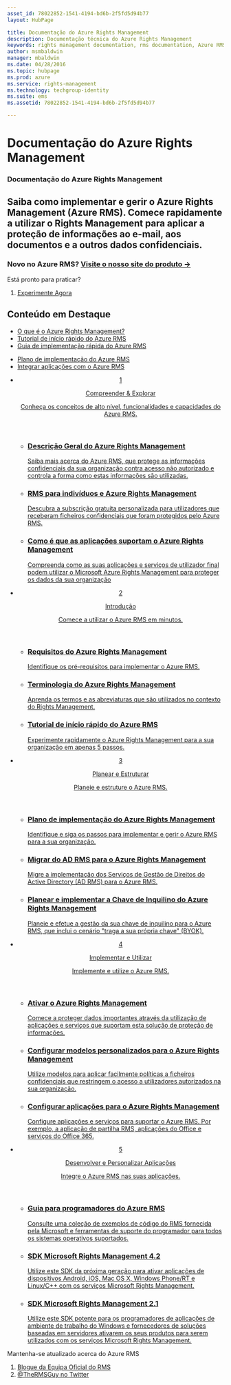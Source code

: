 ```yaml
---
asset_id: 78022852-1541-4194-bd6b-2f5fd5d94b77
layout: HubPage

title: Documentação do Azure Rights Management
description: Documentação técnica do Azure Rights Management
keywords: rights management documentation, rms documentation, Azure RMS documentation
author: msmbaldwin
manager: mbaldwin
ms.date: 04/28/2016
ms.topic: hubpage
ms.prod: azure
ms.service: rights-management
ms.technology: techgroup-identity
ms.suite: ems
ms.assetid: 78022852-1541-4194-bd6b-2f5fd5d94b77

---
```

# Documentação do Azure Rights Management
<article id="main">
    <section id="hero-content">
      <h1>Documentação do Azure Rights Management</h1>
      <h2>Saiba como implementar e gerir o Azure Rights Management (Azure RMS). Comece rapidamente a utilizar o Rights Management para aplicar a proteção de informações ao e-mail, aos documentos e a outros dados confidenciais.</h2>
      <h3>Novo no Azure RMS? <a href="http://go.microsoft.com/fwlink/?LinkId=816857" target="_blank">Visite o nosso site do produto &rarr;</a></h3>
    </section>
    <aside class="alert section-border">
        <p>Está pronto para praticar?</p>
        <ol class="action-list">
            <li><a href="https://portal.office.com/Signup/Signup.aspx?&OfferId=A43415D3-404C-4df3-B31B-AAD28118A778&dl=RIGHTSMANAGEMENT&ali=1#0" target="_blank" class="button-bordered button-translucent">Experimente Agora</a></li>
        </ol>
    </aside>
    <section id="featured" class="container">
      <h2 class="section-heading"><span class="icon icon-warning"></span> Conteúdo em Destaque</h2>
      <div class="features row">
        <ul class="column column-half">
          <li><a href="./understand-explore/what-is-azure-rms.md">O que é o Azure Rights Management?</a></li>
          <li><a href="./get-started/quick-start-tutorial.md">Tutorial de início rápido do Azure RMS</a></li>
          <li><a href="./get-started/rapid-deployment-guide.md">Guia de implementação rápida do Azure RMS</a></li>
        </ul>
        <ul class="column column-half">
          <li><a href="./plan-design/deployment-roadmap.md">Plano de implementação do Azure RMS</a></li>
          <li><a href="./develop/developers-guide.md">Integrar aplicações com o Azure RMS</a></li>
        </ul>
      </div>
    </section>
    <div id="journeys">
      <section class="container">
        <ul class="journeys-list">
          <li class="journey-step">
            <header class="journey-step-header row">
              <a href="./understand-explore/azure-rights-management.md">
                <div class="title column-third">
                  <span class="step-number">1</span>
                  <p>Compreender &amp; Explorar</p>
                </div>
                <p class="description column-two-thirds">Conheça os conceitos de alto nível, funcionalidades e capacidades do Azure RMS.</p>
              </a>
            </header>
            <section class="journey-step-elements content">
              <ul class="row">
                <li class="column-third">
                  <a href="./understand-explore/azure-rights-management.md">
                    <h3>Descrição Geral do Azure Rights Management</h3>
                    <p>Saiba mais acerca do Azure RMS, que protege as informações confidenciais da sua organização contra acesso não autorizado e controla a forma como estas informações são utilizadas.</p>
                  </a>
                </li>
                <li class="column-third">
                  <a href="./understand-explore/rms-for-individuals.md">
                    <h3>RMS para indivíduos e Azure Rights Management</h3>
                    <p>Descubra a subscrição gratuita personalizada para utilizadores que receberam ficheiros confidenciais que foram protegidos pelo Azure RMS.</p>
                  </a>
                </li>
                <li class="column-third">
                  <a href="./understand-explore/applications-support.md">
                    <h3>Como é que as aplicações suportam o Azure Rights Management</h3>
                    <p>Compreenda como as suas aplicações e serviços de utilizador final podem utilizar o Microsoft Azure Rights Management para proteger os dados da sua organização </p>
                  </a>
                </li>
              </ul>
            </section>
          </li>
          <li class="journey-step">
            <header class="journey-step-header row">
              <a href="./get-started/requirements-azure-rms.md">
                <div class="title column-third">
                  <span class="step-number">2</span>
                  <p>Introdução</p>
                </div>
                <p class="description column-two-thirds">Comece a utilizar o Azure RMS em minutos.</p>
              </a>
            </header>
            <section class="journey-step-elements content">
              <ul class="row">
                <li class="column-third">
                  <a href="./get-started/requirements-azure-rms.md">
                    <h3>Requisitos do Azure Rights Management</h3>
                    <p>Identifique os pré-requisitos para implementar o Azure RMS.</p>
                  </a>
                </li>
                <li class="column-third">
                  <a href="./get-started/terminology.md">
                    <h3>Terminologia do Azure Rights Management</h3>
                    <p>Aprenda os termos e as abreviaturas que são utilizados no contexto do Rights Management.</p>
                  </a>
                </li>
                <li class="column-third">
                  <a href="./get-started/quick-start-tutorial.md">
                    <h3>Tutorial de início rápido do Azure RMS</h3>
                    <p>Experimente rapidamente o Azure Rights Management para a sua organização em apenas 5 passos.</p>
                  </a>
                </li>
              </ul>
            </section>
          </li>
          <li class="journey-step">
            <header class="journey-step-header row">
              <a href="./plan-design/deployment-roadmap.md">
                <div class="title column-third">
                  <span class="step-number"> 3</span>
                  <p>Planear e Estruturar</p>
                </div>
                <p class="description column-two-thirds">Planeie e estruture o Azure RMS.</p>
              </a>
            </header>
            <section class="journey-step-elements content">
              <ul class="row">
                <li class="column-third">
                  <a href="./plan-design/deployment-roadmap.md">
                    <h3>Plano de implementação do Azure Rights Management</h3>
                    <p>Identifique e siga os passos para implementar e gerir o Azure RMS para a sua organização.</p>
                  </a>
                </li>
                <li class="column-third">
                  <a href="./plan-design/migrate-from-ad-rms-to-azure-rms.md">
                    <h3>Migrar do AD RMS para o Azure Rights Management</h3>
                    <p>Migre a implementação dos Serviços de Gestão de Direitos do Active Directory (AD RMS) para o Azure RMS.</p>
                  </a>
                </li>
                <li class="column-third">
                  <a href="./plan-design/plan-implement-tenant-key.md">
                    <h3>Planear e implementar a Chave de Inquilino do Azure Rights Management</h3>
                    <p>Planeie e efetue a gestão da sua chave de inquilino para o Azure RMS, que inclui o cenário "traga a sua própria chave" (BYOK).</p>
                  </a>
                </li>
              </ul>
            </section>
          </li>
          <li class="journey-step">
            <header class="journey-step-header row">
              <a href="./deploy-use/activate-service.md">
                <div class="title column-third">
                  <span class="step-number"> 4</span>
                  <p>Implementar e Utilizar</p>
                </div>
                <p class="description column-two-thirds">Implemente e utilize o Azure RMS.</p>
              </a>
            </header>
            <section class="journey-step-elements content">
              <ul class="row">
                 <li class="column-third">
                 <a href="./deploy-use/activate-service.md">
                    <h3>Ativar o Azure Rights Management</h3>
                    <p>Comece a proteger dados importantes através da utilização de aplicações e serviços que suportam esta solução de proteção de informações.</p>
                  </a>
                </li>
                <li class="column-third">
                  <a href="./deploy-use/configure-custom-templates.md">
                    <h3>Configurar modelos personalizados para o Azure Rights Management</h3>
                    <p>Utilize modelos para aplicar facilmente políticas a ficheiros confidenciais que restringem o acesso a utilizadores autorizados na sua organização.</p>
                 </a>
                </li>
                <li class="column-third">
                  <a href="./deploy-use/configure-applications.md">
                    <h3>Configurar aplicações para o Azure Rights Management</h3>
                    <p>Configure aplicações e serviços para suportar o Azure RMS. Por exemplo, a aplicação de partilha RMS, aplicações do Office e serviços do Office 365.</p>
                 </a>
                </li>
              </ul>
            </section>
          </li>
          <li class="journey-step">
            <header class="journey-step-header row">
              <a href="./develop/developers-guide.md">
                <div class="title column-third">
                  <span class="step-number"> 5</span>
                  <p>Desenvolver e Personalizar Aplicações</p>
                </div>
                <p class="description column-two-thirds">Integre o Azure RMS nas suas aplicações.
                </p>
              </a>
            </header>
            <section class="journey-step-elements content">
              <ul class="row">
                <li class="column-third">
                  <a href="./develop/developers-guide.md">
                    <h3>Guia para programadores do Azure RMS</h3>
                    <p>Consulte uma coleção de exemplos de código do RMS fornecida pela Microsoft e ferramentas de suporte do programador para todos os sistemas operativos suportados.</p>
                  </a>
                </li>
                <li class="column-third">
                  <a href="./develop/active-directory-rights-management-services-multi-platform-thin-client-sdk-portal.md">
                    <h3>SDK Microsoft Rights Management 4.2</h3>
                    <p>Utilize este SDK da próxima geração para ativar aplicações de dispositivos Android, iOS, Mac OS X, Windows Phone/RT e Linux/C++ com os serviços Microsoft Rights Management.</p>
                  </a>
                </li>
                <li class="column-third">
                  <a href="./develop/microsoft-information-protection-and-control-client-portal.md">
                    <h3>SDK Microsoft Rights Management 2.1</h3>
                    <p>Utilize este SDK potente para os programadores de aplicações de ambiente de trabalho do Windows e fornecedores de soluções baseadas em servidores ativarem os seus produtos para serem utilizados com os serviços Microsoft Rights Management.</p>
                  </a>
                </li>
              </ul>
            </section>
          </li>
        </ul>
      </section>
    </div>
    <aside class="alert alert-social">
      <p>Mantenha-se atualizado acerca do Azure RMS <ol class="action-list">
        <li><a href="http://blogs.technet.com/b/rms/" target="_blank" class="button-bordered button-translucent">Blogue da Equipa Oficial do RMS</a></li>
        <li><a href="https://twitter.com/TheRMSGuy" target="_blank" class="button-bordered button-translucent">@TheRMSGuy no Twitter</a></li>
      </ol>
    </aside>
</article>


<!--HONumber=Jun16_HO4-->


